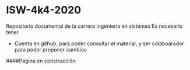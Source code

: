 # ISW-4k4-2020
Repositorio documental de la carrera ingenieria en sistemas
Es necesario tener

*	Cuenta en github, para poder consultar el material, y ser colaboarador para poder proponer cambios


####Página en construcción